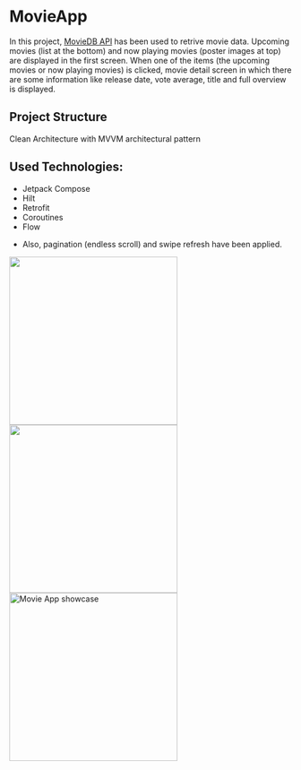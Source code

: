 # MovieApp

In this project, [MovieDB API](https://www.themoviedb.org/documentation/api) has been used to retrive movie data. 
Upcoming movies (list at the bottom) and now playing movies (poster images at top) are displayed in the first screen. 
When one of the items (the upcoming movies or now playing movies) is clicked, movie detail screen in which there are some information like release date, vote average, title and full overview is displayed.

## Project Structure

Clean Architecture with MVVM architectural pattern

## Used Technologies:

* Jetpack Compose
* Hilt
* Retrofit
* Coroutines
* Flow

- Also, pagination (endless scroll) and swipe refresh have been applied.

<img src="https://user-images.githubusercontent.com/34041050/152230488-6c25bb74-cc51-4e2c-9948-7caab62c9cf9.jpg" width="300">                                                     <img src="https://user-images.githubusercontent.com/34041050/152230474-7535bd4a-c848-4ac8-9399-9c8d7beb92ad.jpg" width="300">                                                   <img src="https://github.com/cyeksan/Video/blob/master/SVID_20220202_231011_1.gif" alt="Movie App showcase" title="Movie App showcase" width="300"/>
